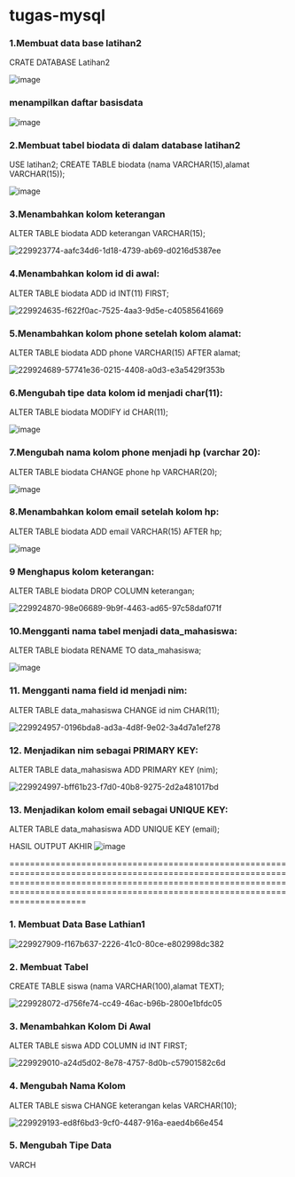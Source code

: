 # tugas-mysql
### 1.Membuat data base latihan2

CRATE DATABASE Latihan2

![image](https://user-images.githubusercontent.com/115862112/230727331-95d36346-69e2-428c-a44b-dab6c34cdc07.png)
### menampilkan daftar basisdata
![image](https://user-images.githubusercontent.com/115862112/230727398-d6243cb4-380a-44f6-9e2b-eee022dad27e.png)

### 2.Membuat tabel biodata di dalam database latihan2

USE latihan2; CREATE TABLE biodata (nama VARCHAR(15),alamat VARCHAR(15));

![image](https://user-images.githubusercontent.com/115862112/230727493-b303606c-5588-4cc7-b623-8b1479dec6be.png)
### 3.Menambahkan kolom keterangan

 ALTER TABLE biodata ADD keterangan VARCHAR(15);

![229923774-aafc34d6-1d18-4739-ab69-d0216d5387ee](https://user-images.githubusercontent.com/115862112/230727709-cc161916-45d5-4c2f-8d06-735e6b7f600f.png)


### 4.Menambahkan kolom id di awal:

ALTER TABLE biodata ADD id INT(11) FIRST;

![229924635-f622f0ac-7525-4aa3-9d5e-c40585641669](https://user-images.githubusercontent.com/115862112/230727783-493d870c-b6f2-4f58-b23b-fa0a2607d7a8.png)
### 5.Menambahkan kolom phone setelah kolom alamat:

 ALTER TABLE biodata ADD phone VARCHAR(15) AFTER alamat;

![229924689-57741e36-0215-4408-a0d3-e3a5429f353b](https://user-images.githubusercontent.com/115862112/230727875-b41bcea8-43d3-4f7e-9247-8ef87932a978.png)
### 6.Mengubah tipe data kolom id menjadi char(11):

ALTER TABLE biodata MODIFY id CHAR(11);

![image](https://user-images.githubusercontent.com/115862112/230728053-0136d156-72fa-4b20-b87f-a81659be8290.png)
### 7.Mengubah nama kolom phone menjadi hp (varchar 20):

 ALTER TABLE biodata CHANGE phone hp VARCHAR(20);

![image](https://user-images.githubusercontent.com/115862112/230728096-20526d0e-002c-4fba-963a-240dcd2b9541.png)
### 8.Menambahkan kolom email setelah kolom hp:

ALTER TABLE biodata ADD email VARCHAR(15) AFTER hp;

![image](https://user-images.githubusercontent.com/115862112/230728163-a9246061-fb1e-4a4e-b453-7080d156b432.png)
### 9 Menghapus kolom keterangan:

ALTER TABLE biodata DROP COLUMN keterangan;

![229924870-98e06689-9b9f-4463-ad65-97c58daf071f](https://user-images.githubusercontent.com/115862112/230745923-a4439e0b-6894-45d4-9677-956c6de8f001.png)

### 10.Mengganti nama tabel menjadi data_mahasiswa:

ALTER TABLE biodata RENAME TO data_mahasiswa; 

![image](https://user-images.githubusercontent.com/115862112/230745992-b8f603f2-7322-450b-ab09-eb7e63c3f945.png)

### 11. Mengganti nama field id menjadi nim:

ALTER TABLE data_mahasiswa CHANGE id nim CHAR(11);

![229924957-0196bda8-ad3a-4d8f-9e02-3a4d7a1ef278](https://user-images.githubusercontent.com/115862112/230746027-2742d4d1-b264-496d-9bc0-8b642dd0c44f.png)

### 12. Menjadikan nim sebagai PRIMARY KEY:

ALTER TABLE data_mahasiswa ADD PRIMARY KEY (nim);

![229924997-bff61b23-f7d0-40b8-9275-2d2a481017bd](https://user-images.githubusercontent.com/115862112/230746032-d3363946-b6de-434d-9f1c-a8c7002119ff.png)

### 13. Menjadikan kolom email sebagai UNIQUE KEY:

ALTER TABLE data_mahasiswa ADD UNIQUE KEY (email);

HASIL OUTPUT AKHIR
![image](https://user-images.githubusercontent.com/115862112/230746054-ea5e4868-6abc-42eb-86f9-8a1a7e74b169.png)


=======================================================================================================================================================================================================================================

### 1. Membuat Data Base Lathian1

![229927909-f167b637-2226-41c0-80ce-e802998dc382](https://user-images.githubusercontent.com/115862112/230746065-e3dfa3be-285f-49e9-8e43-1a68eef10335.png)

### 2. Membuat Tabel

CREATE TABLE siswa (nama VARCHAR(100),alamat TEXT);

![229928072-d756fe74-cc49-46ac-b96b-2800e1bfdc05](https://user-images.githubusercontent.com/115862112/230746120-898c58c1-1a12-4475-84e4-92dd77a03c73.png)

### 3. Menambahkan Kolom Di Awal

ALTER TABLE siswa ADD COLUMN id INT FIRST;

![229929010-a24d5d02-8e78-4757-8d0b-c57901582c6d](https://user-images.githubusercontent.com/115862112/230746133-bdf9ff2d-134a-4164-96fc-a5ef60d8adf0.png)

### 4. Mengubah Nama Kolom

ALTER TABLE siswa CHANGE keterangan kelas VARCHAR(10);

![229929193-ed8f6bd3-9cf0-4487-916a-eaed4b66e454](https://user-images.githubusercontent.com/115862112/230746156-035399ab-b7ca-40f0-baeb-1aa9633c3190.png)

### 5. Mengubah Tipe Data

VARCH
